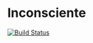 # Inconsciente

[![Build Status](https://travis-ci.org/ali-irawan/xtra.svg?branch=master)](_https://github.com/lzfelipe/Inconsciente-app_)  

<!--stackedit_data:
eyJoaXN0b3J5IjpbMTE3MzY3MzU2OV19
-->
